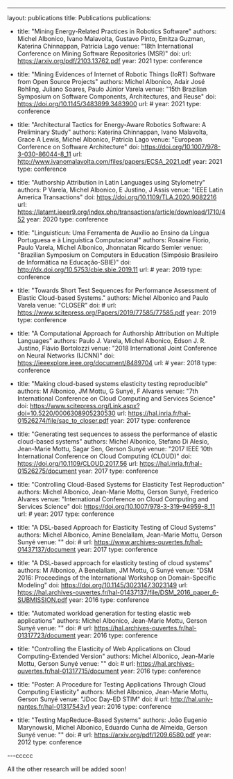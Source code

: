---
layout: publications
title: Publications
publications:
  - title: "Mining Energy-Related Practices in Robotics Software"
    authors: Michel Albonico, Ivano Malavolta, Gustavo Pinto, Emitza Guzman, Katerina Chinnappan, Patricia Lago
    venue: "18th International Conference on Mining Software Repositories (MSR)"
    doi: 
    url: https://arxiv.org/pdf/2103.13762.pdf
    year: 2021
    type: conference
    
  - title: "Mining Evidences of Internet of Robotic Things (IoRT) Software from Open Source Projects"
    authors: Michel Albonico, Adair José Rohling, Juliano Soares, Paulo Júnior Varela
    venue: "15th Brazilian Symposium on Software Components, Architectures, and Reuse"
    doi: https://doi.org/10.1145/3483899.3483900
    url: #
    year: 2021
    type: conference 
    
  - title: "Architectural Tactics for Energy-Aware Robotics Software: A Preliminary Study"
    authors: Katerina Chinnappan, Ivano Malavolta, Grace A Lewis, Michel Albonico, Patricia Lago 
    venue: "European Conference on Software Architecture"
    doi: https://doi.org/10.1007/978-3-030-86044-8_11
    url: http://www.ivanomalavolta.com/files/papers/ECSA_2021.pdf
    year: 2021
    type: conference
    
  - title: "Authorship Attribution in Latin Languages using Stylometry"
    authors: P Varela, Michel Albonico, E Justino, J Assis 
    venue: "IEEE Latin America Transactions"
    doi: https://doi.org/10.1109/TLA.2020.9082216
    url: https://latamt.ieeer9.org/index.php/transactions/article/download/1710/452
    year: 2020
    type: conference
    
  - title: "Linguisticun: Uma Ferramenta de Auxílio ao Ensino da Língua Portuguesa e à Linguística Computacional"
    authors: Rosaine Fiorio, Paulo Varela, Michel Albonico, Jhonnatan Ricardo Semler 
    venue: "Brazilian Symposium on Computers in Education (Simpósio Brasileiro de Informática na Educação-SBIE)"
    doi: http://dx.doi.org/10.5753/cbie.sbie.2019.11
    url: #
    year: 2019
    type: conference
    
  - title: "Towards Short Test Sequences for Performance Assessment of Elastic Cloud-based Systems."
    authors: Michel Albonico and Paulo Varela
    venue: "CLOSER"
    doi: #
    url: https://www.scitepress.org/Papers/2019/77585/77585.pdf
    year: 2019
    type: conference
    
  - title: "A Computational Approach for Authorship Attribution on Multiple Languages"
    authors: Paulo J. Varela, Michel Albonico, Edson J. R. Justino, Flávio Bortolozzi
    venue: "2018 International Joint Conference on Neural Networks (IJCNN)"
    doi: https://ieeexplore.ieee.org/document/8489704
    url: #
    year: 2018
    type: conference
    
  - title: "Making cloud-based systems elasticity testing reproducible"
    authors: M Albonico, JM Mottu, G Sunyé, F Alvares
    venue: "7th International Conference on Cloud Computing and Services Science"
    doi: https://www.scitepress.org/Link.aspx?doi=10.5220/0006308905230530
    url: https://hal.inria.fr/hal-01526274/file/sac_to_closer.pdf
    year: 2017
    type: conference
    
  - title: "Generating test sequences to assess the performance of elastic cloud-based systems"
    authors: Michel Albonico, Stefano Di Alesio, Jean-Marie Mottu, Sagar Sen, Gerson Sunyé
    venue: "2017 IEEE 10th International Conference on Cloud Computing (CLOUD)"
    doi: https://doi.org/10.1109/CLOUD.2017.56
    url: https://hal.inria.fr/hal-01526275/document
    year: 2017 
    type: conference
    
  - title: "Controlling Cloud-Based Systems for Elasticity Test Reproduction"
    authors: Michel Albonico, Jean-Marie Mottu, Gerson Sunyé, Frederico Alvares
    venue: "International Conference on Cloud Computing and Services Science"
    doi: https://doi.org/10.1007/978-3-319-94959-8_11
    url: #
    year: 2017
    type: conference
    
  - title: "A DSL-based Approach for Elasticity Testing of Cloud Systems"
    authors: Michel Albonico, Amine Benelallam, Jean-Marie Mottu, Gerson Sunyé
    venue: ""
    doi: # 
    url: https://www.archives-ouvertes.fr/hal-01437137/document
    year: 2017
    type: conference
    
  - title: "A DSL-based approach for elasticity testing of cloud systems"
    authors: M Albonico, A Benelallam, JM Mottu, G Sunyé
    venue: "DSM 2016: Proceedings of the International Workshop on Domain-Specific Modeling"
    doi: https://doi.org/10.1145/3023147.3023149
    url: https://hal.archives-ouvertes.fr/hal-01437137/file/DSM_2016_paper_6-SUBMISSION.pdf
    year: 2016
    type: conference
    
  - title: "Automated workload generation for testing elastic web applications"
    authors: Michel Albonico, Jean-Marie Mottu, Gerson Sunyé
    venue: ""
    doi: #
    url: https://hal.archives-ouvertes.fr/hal-01317723/document
    year: 2016
    type: conference
    
  - title: "Controlling the Elasticity of Web Applications on Cloud Computing-Extended Version"
    authors: Michel Albonico, Jean-Marie Mottu, Gerson Sunyé
    venue: ""
    doi: #
    url: https://hal.archives-ouvertes.fr/hal-01317715/document
    year: 2016
    type: conference
    
  - title: "Poster: A Procedure for Testing Applications Through Cloud Computing Elasticity"
    authors: Michel Albonico, Jean-Marie Mottu, Gerson Sunyé
    venue: "JDoc Day-ED STIM"
    doi: #
    url: http://hal.univ-nantes.fr/hal-01317543v1
    year: 2016
    type: conference
    
  - title: "Testing MapReduce-Based Systems"
    authors: João Eugenio Marynowski, Michel Albonico, Eduardo Cunha de Almeida, Gerson Sunyé
    venue: ""
    doi: #
    url: https://arxiv.org/pdf/1209.6580.pdf
    year: 2012
    type: conference
    
---ccccc

All the other research will be added soon!
